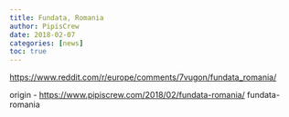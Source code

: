 ```yaml
---
title: Fundata, Romania
author: PipisCrew
date: 2018-02-07
categories: [news]
toc: true
---
```


https://www.reddit.com/r/europe/comments/7vugon/fundata_romania/

origin - https://www.pipiscrew.com/2018/02/fundata-romania/ fundata-romania